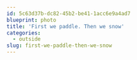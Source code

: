 ```yaml
---
id: 5c63d37b-dc82-45b2-be41-1acc6e9a4ad7
blueprint: photo
title: 'First we paddle. Then we snow'
categories:
  - outside
slug: first-we-paddle-then-we-snow
---
```

<p><!-- wp:image {"id":1322,"sizeSlug":"large"} --></p>
<figure class="wp-block-image size-large"><img src="/assets/images/2020/11/G0043910_16060032832157E3-1024x768.jpg" alt="" class="wp-image-1322"/></figure>
<p><!-- /wp:image --></p>
<p><!-- wp:image {"id":1323,"sizeSlug":"large"} --></p>
<figure class="wp-block-image size-large"><img src="/assets/images/2020/11/IMG_20201121_1501277E2-1024x768.jpg" alt="" class="wp-image-1323"/></figure>
<p><!-- /wp:image --></p>
